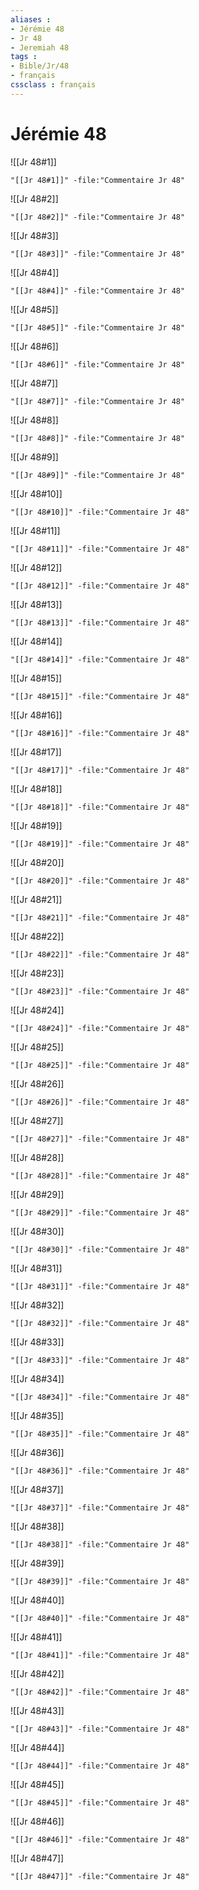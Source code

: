 ```yaml
---
aliases : 
- Jérémie 48
- Jr 48
- Jeremiah 48
tags : 
- Bible/Jr/48
- français
cssclass : français
---
```


# Jérémie 48

![[Jr 48#1]]

```query
"[[Jr 48#1]]" -file:"Commentaire Jr 48"
```

![[Jr 48#2]]

```query
"[[Jr 48#2]]" -file:"Commentaire Jr 48"
```

![[Jr 48#3]]

```query
"[[Jr 48#3]]" -file:"Commentaire Jr 48"
```

![[Jr 48#4]]

```query
"[[Jr 48#4]]" -file:"Commentaire Jr 48"
```

![[Jr 48#5]]

```query
"[[Jr 48#5]]" -file:"Commentaire Jr 48"
```

![[Jr 48#6]]

```query
"[[Jr 48#6]]" -file:"Commentaire Jr 48"
```

![[Jr 48#7]]

```query
"[[Jr 48#7]]" -file:"Commentaire Jr 48"
```

![[Jr 48#8]]

```query
"[[Jr 48#8]]" -file:"Commentaire Jr 48"
```

![[Jr 48#9]]

```query
"[[Jr 48#9]]" -file:"Commentaire Jr 48"
```

![[Jr 48#10]]

```query
"[[Jr 48#10]]" -file:"Commentaire Jr 48"
```

![[Jr 48#11]]

```query
"[[Jr 48#11]]" -file:"Commentaire Jr 48"
```

![[Jr 48#12]]

```query
"[[Jr 48#12]]" -file:"Commentaire Jr 48"
```

![[Jr 48#13]]

```query
"[[Jr 48#13]]" -file:"Commentaire Jr 48"
```

![[Jr 48#14]]

```query
"[[Jr 48#14]]" -file:"Commentaire Jr 48"
```

![[Jr 48#15]]

```query
"[[Jr 48#15]]" -file:"Commentaire Jr 48"
```

![[Jr 48#16]]

```query
"[[Jr 48#16]]" -file:"Commentaire Jr 48"
```

![[Jr 48#17]]

```query
"[[Jr 48#17]]" -file:"Commentaire Jr 48"
```

![[Jr 48#18]]

```query
"[[Jr 48#18]]" -file:"Commentaire Jr 48"
```

![[Jr 48#19]]

```query
"[[Jr 48#19]]" -file:"Commentaire Jr 48"
```

![[Jr 48#20]]

```query
"[[Jr 48#20]]" -file:"Commentaire Jr 48"
```

![[Jr 48#21]]

```query
"[[Jr 48#21]]" -file:"Commentaire Jr 48"
```

![[Jr 48#22]]

```query
"[[Jr 48#22]]" -file:"Commentaire Jr 48"
```

![[Jr 48#23]]

```query
"[[Jr 48#23]]" -file:"Commentaire Jr 48"
```

![[Jr 48#24]]

```query
"[[Jr 48#24]]" -file:"Commentaire Jr 48"
```

![[Jr 48#25]]

```query
"[[Jr 48#25]]" -file:"Commentaire Jr 48"
```

![[Jr 48#26]]

```query
"[[Jr 48#26]]" -file:"Commentaire Jr 48"
```

![[Jr 48#27]]

```query
"[[Jr 48#27]]" -file:"Commentaire Jr 48"
```

![[Jr 48#28]]

```query
"[[Jr 48#28]]" -file:"Commentaire Jr 48"
```

![[Jr 48#29]]

```query
"[[Jr 48#29]]" -file:"Commentaire Jr 48"
```

![[Jr 48#30]]

```query
"[[Jr 48#30]]" -file:"Commentaire Jr 48"
```

![[Jr 48#31]]

```query
"[[Jr 48#31]]" -file:"Commentaire Jr 48"
```

![[Jr 48#32]]

```query
"[[Jr 48#32]]" -file:"Commentaire Jr 48"
```

![[Jr 48#33]]

```query
"[[Jr 48#33]]" -file:"Commentaire Jr 48"
```

![[Jr 48#34]]

```query
"[[Jr 48#34]]" -file:"Commentaire Jr 48"
```

![[Jr 48#35]]

```query
"[[Jr 48#35]]" -file:"Commentaire Jr 48"
```

![[Jr 48#36]]

```query
"[[Jr 48#36]]" -file:"Commentaire Jr 48"
```

![[Jr 48#37]]

```query
"[[Jr 48#37]]" -file:"Commentaire Jr 48"
```

![[Jr 48#38]]

```query
"[[Jr 48#38]]" -file:"Commentaire Jr 48"
```

![[Jr 48#39]]

```query
"[[Jr 48#39]]" -file:"Commentaire Jr 48"
```

![[Jr 48#40]]

```query
"[[Jr 48#40]]" -file:"Commentaire Jr 48"
```

![[Jr 48#41]]

```query
"[[Jr 48#41]]" -file:"Commentaire Jr 48"
```

![[Jr 48#42]]

```query
"[[Jr 48#42]]" -file:"Commentaire Jr 48"
```

![[Jr 48#43]]

```query
"[[Jr 48#43]]" -file:"Commentaire Jr 48"
```

![[Jr 48#44]]

```query
"[[Jr 48#44]]" -file:"Commentaire Jr 48"
```

![[Jr 48#45]]

```query
"[[Jr 48#45]]" -file:"Commentaire Jr 48"
```

![[Jr 48#46]]

```query
"[[Jr 48#46]]" -file:"Commentaire Jr 48"
```

![[Jr 48#47]]

```query
"[[Jr 48#47]]" -file:"Commentaire Jr 48"
```

